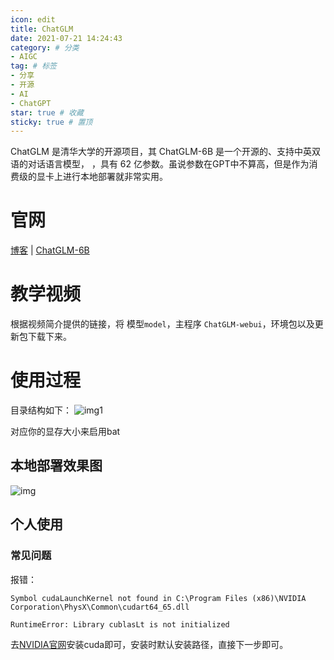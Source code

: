 ```yaml
---
icon: edit
title: ChatGLM
date: 2021-07-21 14:24:43
category: # 分类
- AIGC
tag: # 标签
- 分享
- 开源
- AI
- ChatGPT
star: true # 收藏
sticky: true # 置顶
---
```

ChatGLM 是清华大学的开源项目，其 ChatGLM-6B 是一个开源的、支持中英双语的对话语言模型，
，具有 62 亿参数。虽说参数在GPT中不算高，但是作为消费级的显卡上进行本地部署就非常实用。
<!-- more -->
# 官网
[博客](https://chatglm.cn/blog) | [ChatGLM-6B](https://github.com/THUDM/ChatGLM-6B)  

# 教学视频
<BiliBili bvid="BV1E24y1u7Go" low-quality />

根据视频简介提供的链接，将 模型`model`，主程序 `ChatGLM-webui`，环境包以及更新包下载下来。

# 使用过程
目录结构如下：
![img1]()

对应你的显存大小来启用bat
## 本地部署效果图
![img]()

## 个人使用
### 常见问题
报错：
```
Symbol cudaLaunchKernel not found in C:\Program Files (x86)\NVIDIA Corporation\PhysX\Common\cudart64_65.dll

RuntimeError: Library cublasLt is not initialized
```
去[NVIDIA官网](https://developer.nvidia.com/cuda-downloads)安装cuda即可，安装时默认安装路径，直接下一步即可。